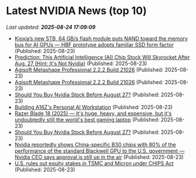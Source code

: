 # Latest NVIDIA News (top 10)
_Last updated: **2025-08-24 17:09:09**_

- [Kioxia’s new 5TB, 64 GB/s flash module puts NAND toward the memory bus for AI GPUs — HBF prototype adopts familiar SSD form factor](https://www.tomshardware.com/pc-components/gpus/kioxias-new-5tb-64-gb-s-flash-module-puts-nand-toward-the-memory-bus-for-ai-gpus-hbf-prototype-adopts-familiar-ssd-form-factor) (Published: 2025-08-23)
- [Prediction: This Artificial Intelligence (AI) Chip Stock Will Skyrocket After Aug. 27 (Hint: It's Not Nvidia)](https://biztoc.com/x/c6e59a70956b4470) (Published: 2025-08-23)
- [Agisoft Metashape Professional 2.2.2 Build 21026](https://post.rlsbb.ru/agisoft-metashape-professional-2-2-2-build-21026/) (Published: 2025-08-23)
- [Agisoft Metashape Professional 2.2.2 Build 21026](https://post.rlsbb.cc/agisoft-metashape-professional-2-2-2-build-21026/) (Published: 2025-08-23)
- [Should You Buy Nvidia Stock Before August 27?](https://biztoc.com/x/f75e4961eea803ab) (Published: 2025-08-23)
- [Building A16Z's Personal AI Workstation](https://a16z.com/building-a16zs-personal-ai-workstation-with-four-nvidia-rtx-6000-pro-blackwell-max-q-gpus/) (Published: 2025-08-23)
- [Razer Blade 18 (2025) — It's huge, heavy, and expensive, but it's undoubtedly still the world's best gaming laptop](https://www.windowscentral.com/hardware/razer/razer-blade-18-2025-review) (Published: 2025-08-23)
- [Should You Buy Nvidia Stock Before August 27?](https://www.barchart.com/story/news/34352470/should-you-buy-nvidia-stock-before-august-27) (Published: 2025-08-23)
- [Nvidia reportedly shows China-specific B30 chips with 80% of the performance of the standard Blackwell GPU to the U.S. government — Nvidia CEO says approval is still up in the air](https://www.tomshardware.com/pc-components/gpus/nvidia-reportedly-shows-china-specific-b30-chips-with-80-percent-of-the-performance-of-the-standard-blackwell-gpu-to-the-u-s-government-nvidia-ceo-says-approval-is-still-up-in-the-air) (Published: 2025-08-23)
- [U.S. rules out equity stakes in TSMC and Micron under CHIPS Act](https://www.notebookcheck.net/U-S-rules-out-equity-stakes-in-TSMC-and-Micron-under-CHIPS-Act.1094856.0.html) (Published: 2025-08-23)
